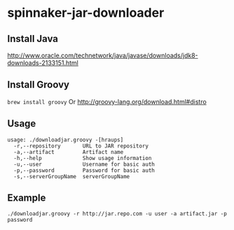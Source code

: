 # spinnaker-jar-downloader

## Install Java
http://www.oracle.com/technetwork/java/javase/downloads/jdk8-downloads-2133151.html

## Install Groovy
`brew install groovy`
Or
http://groovy-lang.org/download.html#distro

## Usage
```
usage: ./downloadjar.groovy -[hraups]
  -r,--repository       URL to JAR repository
  -a,--artifact         Artifact name
  -h,--help             Show usage information
  -u,--user             Username for basic auth
  -p,--password         Password for basic auth
  -s,--serverGroupName  serverGroupName
```

## Example
`./downloadjar.groovy -r http://jar.repo.com -u user -a artifact.jar -p password`
